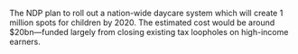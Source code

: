 The NDP plan to roll out a nation-wide daycare system which will create 1 million spots for children by 2020. The estimated cost would be around $20bn—funded largely from closing existing tax loopholes on high-income earners.